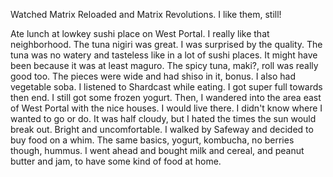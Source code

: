 Watched Matrix Reloaded and Matrix Revolutions. I like them, still!

Ate lunch at lowkey sushi place on West Portal. I really like that neighborhood. The tuna nigiri was great. I was surprised by the quality. The tuna was no watery and tasteless like in a lot of sushi places. It might have been because it was at least maguro. The spicy tuna, maki?, roll was really good too. The pieces were wide and had shiso in it, bonus. I also had vegetable soba. I listened to Shardcast while eating. I got super full towards then end. I still got some frozen yogurt. Then, I wandered into the area east of West Portal with the nice houses. I would live there. I didn't know where I wanted to go or do. It was half cloudy, but I hated the times the sun would break out. Bright and uncomfortable. I walked by Safeway and decided to buy food on a whim. The same basics, yogurt, kombucha, no berries though, hummus. I went ahead and bought milk and cereal, and peanut butter and jam, to have some kind of food at home.
